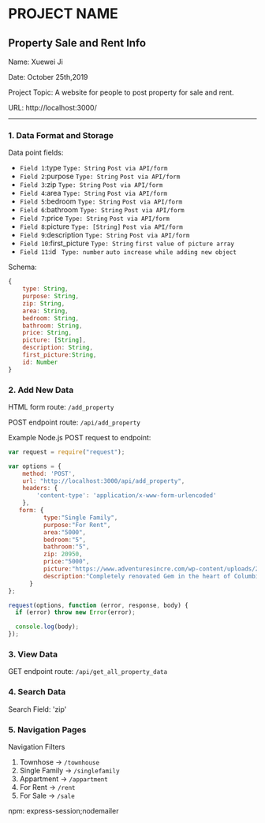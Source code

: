 
# PROJECT NAME
Property Sale and Rent Info
---

Name: Xuewei Ji

Date: October 25th,2019

Project Topic: A website for people to post property for sale and rent.

URL: http://localhost:3000/

---


### 1. Data Format and Storage

Data point fields:

- `Field 1`:type           `Type: String`   `Post via API/form` 
- `Field 2`:purpose        `Type: String`   `Post via API/form` 
- `Field 3`:zip            `Type: String`   `Post via API/form` 
- `Field 4`:area           `Type: String`   `Post via API/form` 
- `Field 5`:bedroom        `Type: String`   `Post via API/form` 
- `Field 6`:bathroom       `Type: String`   `Post via API/form` 
- `Field 7`:price          `Type: String`   `Post via API/form` 
- `Field 8`:picture        `Type: [String]` `Post via API/form` 
- `Field 9`:description    `Type: String`   `Post via API/form` 
- `Field 10`:first_picture `Type: String`   `first value of picture array` 
- `Field 11`:id           ` Type: number`   `auto increase while adding new object` 

Schema: 
```javascript
{
    type: String,
    purpose: String,
    zip: String,
    area: String,
    bedroom: String,
    bathroom: String,
    price: String, 
    picture: [String],
    description: String,
    first_picture:String,
    id: Number
}
```


### 2. Add New Data

HTML form route: `/add_property`

POST endpoint route: `/api/add_property`

Example Node.js POST request to endpoint: 
```javascript
var request = require("request");

var options = { 
    method: 'POST',
    url: "http://localhost:3000/api/add_property",
    headers: { 
        'content-type': 'application/x-www-form-urlencoded' 
    },
   form: {
          type:"Single Family",
          purpose:"For Rent",
          area:"5000",
          bedroom:"5",
          bathroom:"5",
          zip: 20950,
          price:"5000",
          picture:"https://www.adventuresincre.com/wp-content/uploads/2018/09/architecture-clouds-daylight-259588-e1537911534698-495x400.jpg,https://www.rockhavenga.com/wp-content/uploads/2018/12/Winter-Sale-Heights-Grant-Park.jpg,http://www.wheredoyoudwell.com/wp-content/uploads/2018/02/A-1.jpg,https://catalinadesign.com/wp-content/uploads/2016/05/Single-Family-Master-Bedroom-Design-Trends.jpg",
          description:"Completely renovated Gem in the heart of Columbia. This house has it ALL - New Paint through out the house, Modern upgraded kitchen with Quartz countertops and New Stainless steel appliances, New recess lights throughout the house. New Hardwood floor throughout the house, new laminate floor in the basement. New Carpet in all bedrooms. New HVAC, hot water, furnace, and windows. This house is truly a MOVE-IN Ready house. Show and bring all Offers."
      }
};

request(options, function (error, response, body) {
  if (error) throw new Error(error);

  console.log(body);
});
```

### 3. View Data

GET endpoint route: `/api/get_all_property_data`

### 4. Search Data

Search Field: 'zip'

### 5. Navigation Pages

Navigation Filters
1. Townhose -> `/townhouse`
2. Single Family -> `/singlefamily`
3. Appartment -> `/appartment`
4. For Rent -> `/rent`
5. For Sale -> `/sale`

npm: express-session;nodemailer